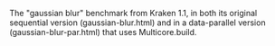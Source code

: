 The "gaussian blur" benchmark from Kraken 1.1, in both its original
sequential version (gaussian-blur.html) and in a data-parallel version
(gaussian-blur-par.html) that uses Multicore.build.

